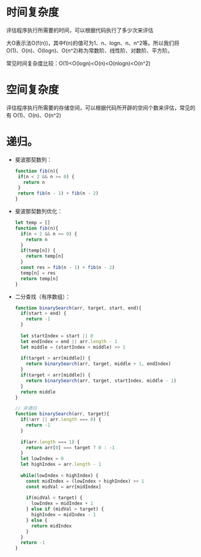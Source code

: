 # 时间复杂度

评估程序执行所需要的时间，可以根据代码执行了多少次来评估

大O表示法O(f(n))，其中f(n)的值可为1、n、logn、n、n^2等。所以我们将 O(1)、O(n)、O(logn)、O(n^2)称为常数阶、线性阶、对数阶、平方阶。

常见时间复杂度比较：O(1)<O(logn)<O(n)<O(nlogn)<O(n^2)

# 空间复杂度

评估程序执行所需要的存储空间，可以根据代码所开辟的空间个数来评估，常见的有 O(1)、O(n)、O(n^2)

# 递归。

* 斐波那契数列：

   ```javascript
  function fib(n){
    if(n < 2 && n >= 0) {
      return n
    }
    return fib(n - 1) + fib(n - 2)
  }
  ```

* 斐波那契数列优化：

  ```javascript
  let temp = []
  function fib(n){
    if(n < 2 && n >= 0) {
      return n
    }
    if(temp[n]) {
      return temp[n]
    } 
    const res = fib(n - 1) + fib(n - 2)
    temp[n] = res
    return temp[n]
  }
  ```

*  二分查找（有序数组）：

   ```javascript
   function binarySearch(arr, target, start, end){
     if(start > end) {
       return -1
     }
    
     let startIndex = start || 0
     let endIndex = end || arr.length - 1
     let middle = (startIndex + middle) >> 1
    
     if(target > arr[middle]) {
       return binarySearch(arr, target, middle + 1, endIndex)
     }
     if(target < arr[middle]) {
       return binarySearch(arr, target, startIndex, middle - 1)
     }
     return middle
   }
   
   // 非递归
   function binarySearch(arr, target){
     if(!arr || arr.length === 0) {
       return -1
     }
     
     if(arr.length === 1) {
       return arr[0] === target ? 0 : -1
     }
     let lowIndex = 0
     let highIndex = arr.length - 1
     
     while(lowIndex < highIndex) {
       const midIndex = (lowIndex + highIndex) >> 1
       const midVal = arr[midIndex]
       
       if(midVal < target) {
         lowIndex = midIndex + 1
       } else if (midVal > target) {
         highIndex = midIndex - 1
       } else {
         return midIndex
       }
     }
     return -1
   }
   
   ```